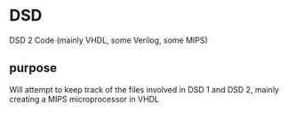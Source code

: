 # DSD
DSD 2 Code (mainly VHDL, some Verilog, some MIPS)
## purpose
Will attempt to keep track of the files involved in DSD 1 and DSD 2, mainly creating a MIPS microprocessor in VHDL
